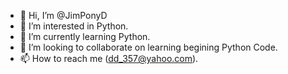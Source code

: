 - 👋 Hi, I’m @JimPonyD
- 👀 I’m interested in Python. 
- 🌱 I’m currently learning Python. 
- 💞️ I’m looking to collaborate on learning begining Python Code. 
- 📫 How to reach me (dd_357@yahoo.com). 

<!---
JimPonyD/JimPonyD is a ✨ special ✨ repository because its `README.md` (this file) appears on your GitHub profile.
You can click the Preview link to take a look at your changes.
--->

